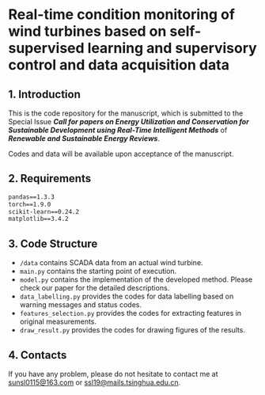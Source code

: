 # Real-time condition monitoring of wind turbines based on self-supervised learning and supervisory control and data acquisition data

## 1. Introduction
This is the code repository for the manuscript, which is submitted to the Special Issue ***Call for papers on Energy Utilization and Conservation for Sustainable Development using Real-Time Intelligent Methods*** of ***Renewable and Sustainable Energy Reviews***.  

Codes and data will be available upon acceptance of the manuscript.  

## 2. Requirements
```numpy==1.21.2
pandas==1.3.3
torch==1.9.0
scikit-learn==0.24.2
matplotlib==3.4.2
```  

## 3. Code Structure
* `/data` contains SCADA data from an actual wind turbine.
* `main.py` contains the starting point of execution.
* `model.py` contains the implementation of the developed method. Please check our paper for the detailed descriptions.
* `data_labelling.py` provides the codes for data labelling based on warning messages and status codes.
* `features_selection.py` provides the codes for extracting features in original measurements.
* `draw_result.py` provides the codes for drawing figures of the results.


## 4. Contacts
If you have any problem, please do not hesitate to contact me at <sunsl0115@163.com> or <ssl19@mails.tsinghua.edu.cn>.
